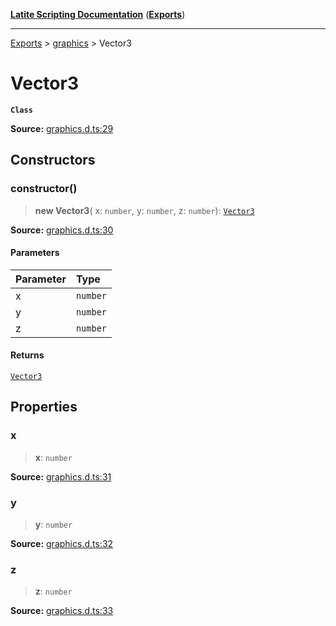 [**Latite Scripting Documentation**](../../README.md) ([**Exports**](../../exports.md))

---

[Exports](../../exports.md) > [graphics](../index.md) > Vector3

# Vector3

**`Class`**

**Source:** [graphics.d.ts:29](https://github.com/LatiteScripting/latitescripting.github.io/blob/eee19f3/definitions/graphics.d.ts#L29)

## Constructors

### constructor()

> **new Vector3**(
> x: `number`,
> y: `number`,
> z: `number`): [`Vector3`](class.Vector3.md)

**Source:** [graphics.d.ts:30](https://github.com/LatiteScripting/latitescripting.github.io/blob/eee19f3/definitions/graphics.d.ts#L30)

#### Parameters

| Parameter | Type     |
| :-------- | :------- |
| x         | `number` |
| y         | `number` |
| z         | `number` |

#### Returns

[`Vector3`](class.Vector3.md)

## Properties

### x

> **x**: `number`

**Source:** [graphics.d.ts:31](https://github.com/LatiteScripting/latitescripting.github.io/blob/eee19f3/definitions/graphics.d.ts#L31)

### y

> **y**: `number`

**Source:** [graphics.d.ts:32](https://github.com/LatiteScripting/latitescripting.github.io/blob/eee19f3/definitions/graphics.d.ts#L32)

### z

> **z**: `number`

**Source:** [graphics.d.ts:33](https://github.com/LatiteScripting/latitescripting.github.io/blob/eee19f3/definitions/graphics.d.ts#L33)
